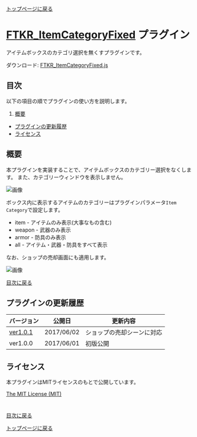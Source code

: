 [トップページに戻る](README.md)

# [FTKR_ItemCategoryFixed](FTKR_ItemCategoryFixed.js) プラグイン

アイテムボックスのカテゴリ選択を無くすプラグインです。

ダウンロード: [FTKR_ItemCategoryFixed.js](https://raw.githubusercontent.com/futokoro/RPGMaker/master/FTKR_ItemCategoryFixed.js)

## 目次

以下の項目の順でプラグインの使い方を説明します。
1. [概要](#概要)
* [プラグインの更新履歴](#プラグインの更新履歴)
* [ライセンス](#ライセンス)

## 概要

本プラグインを実装することで、アイテムボックスのカテゴリー選択をなくします。
また、カテゴリーウィンドウを表示しません。

![画像](image/FTKR_ItemCategoryFixed/n01_001.png)

ボックス内に表示するアイテムのカテゴリーはプラグインパラメータ`Item Category`で設定します。
 * item   - アイテムのみ表示(大事なもの含む)
 * weapon - 武器のみ表示
 * armor  - 防具のみ表示
 * all    - アイテム・武器・防具をすべて表示

なお、ショップの売却画面にも適用します。

![画像](image/FTKR_ItemCategoryFixed/n01_002.png)

[目次に戻る](#目次)

## プラグインの更新履歴

| バージョン | 公開日 | 更新内容 |
| --- | --- | --- |
| [ver1.0.1](FTKR_ItemCategoryFixed.js) | 2017/06/02 | ショップの売却シーンに対応 |
| ver1.0.0 | 2017/06/01 | 初版公開 |

## ライセンス

本プラグインはMITライセンスのもとで公開しています。

[The MIT License (MIT)](https://opensource.org/licenses/mit-license.php)

#
[目次に戻る](#目次)

[トップページに戻る](README.md)